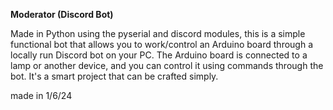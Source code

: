 <b>Moderator (Discord Bot)</b>
<p>Made in Python using the pyserial and discord modules, this is a simple functional bot that allows you to 
  work/control an Arduino board through a locally run Discord bot on your PC. The Arduino board is connected 
  to a lamp or another device, and you can control it using commands through the bot. It's a smart project 
  that can be crafted simply.</p>

<p>made in 1/6/24</p>
